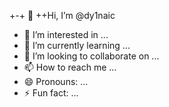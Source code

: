 +-+ 👋 ++Hi, I’m @dy1naic
- 👀 I’m interested in ...
- 🌱 I’m currently learning ...
- 💞️ I’m looking to collaborate on ...
- 📫 How to reach me ...
- 😄 Pronouns: ...
- ⚡ Fun fact: ...

<!---
dy1naic/dy1naic is a ✨ special ✨ repository because its `README.md` (this file) appears on your GitHub profile.
You can click the Preview link to take a look at your changes.
--->
